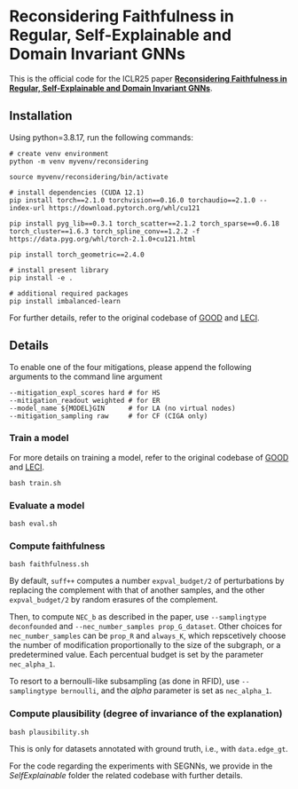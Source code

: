 # Reconsidering Faithfulness in Regular, Self-Explainable and Domain Invariant GNNs

This is the official code for the ICLR25 paper [**Reconsidering Faithfulness in Regular, Self-Explainable and Domain Invariant GNNs**](https://openreview.net/pdf?id=kiOxNsrpQy).

## Installation

Using python=3.8.17, run the following commands:

```shell
# create venv environment
python -m venv myvenv/reconsidering

source myvenv/reconsidering/bin/activate

# install dependencies (CUDA 12.1)
pip install torch==2.1.0 torchvision==0.16.0 torchaudio==2.1.0 --index-url https://download.pytorch.org/whl/cu121

pip install pyg_lib==0.3.1 torch_scatter==2.1.2 torch_sparse==0.6.18 torch_cluster==1.6.3 torch_spline_conv==1.2.2 -f https://data.pyg.org/whl/torch-2.1.0+cu121.html

pip install torch_geometric==2.4.0

# install present library
pip install -e .

# additional required packages
pip install imbalanced-learn
```

For further details, refer to the original codebase of [GOOD](https://github.com/divelab/GOOD?tab=readme-ov-file) and [LECI](https://github.com/divelab/LECI/tree/LECI-1.0.0).

## Details

To enable one of the four mitigations, please append the following arguments to the command line argument

```shell
--mitigation_expl_scores hard # for HS
--mitigation_readout weighted # for ER
--model_name ${MODEL}GIN      # for LA (no virtual nodes)
--mitigation_sampling raw     # for CF (CIGA only)
```

### Train a model

For more details on training a model, refer to the original codebase of [GOOD](https://github.com/divelab/GOOD?tab=readme-ov-file) and [LECI](https://github.com/divelab/LECI/tree/LECI-1.0.0).

```shell
bash train.sh
```

### Evaluate a model

```shell
bash eval.sh
```

### Compute faithfulness

```shell
bash faithfulness.sh
```

By default, `suff++` computes a number `expval_budget/2` of perturbations by replacing the complement with that of another samples, and the other `expval_budget/2` by random erasures of the complement.

Then, to compute `NEC_b` as described in the paper, use `--samplingtype deconfounded` and `--nec_number_samples prop_G_dataset`. 
Other choices for `nec_number_samples` can be `prop_R` and `always_K`, which repscetively choose the number of modification proportionally to the size of the subgraph, or a predetermined value. Each percentual budget is set by the parameter `nec_alpha_1`.

To resort to a bernoulli-like subsampling (as done in RFID), use `--samplingtype bernoulli`, and the *alpha* parameter is set as `nec_alpha_1`.

### Compute plausibility (degree of invariance of the explanation)

```shell
bash plausibility.sh
```

This is only for datasets annotated with ground truth, i.e., with `data.edge_gt`.




For the code regarding the experiments with SEGNNs, we provide in the *SelfExplainable* folder the related codebase with further details.